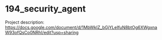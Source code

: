 # 194_security_agent
Project description: https://docs.google.com/document/d/1MbWkIZ_bGjYLeIfuN8btOg6XWgxnaW93ofQsCo0NRhI/edit?usp=sharing 
